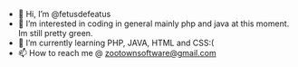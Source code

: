 - 👋 Hi, I’m @fetusdefeatus
- 👀 I’m interested in coding in general mainly php and java at this moment. Im still pretty green.
- 🌱 I’m currently learning PHP, JAVA, HTML and CSS:(
- 📫 How to reach me @ zootownsoftware@gmail.com

<!---
fetusdefeatus/fetusdefeatus is a ✨ special ✨ repository because its `README.md` (this file) appears on your GitHub profile.
You can click the Preview link to take a look at your changes.
--->
